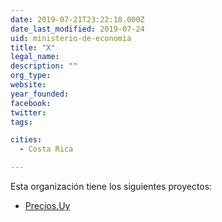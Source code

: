 ```yaml
---
date: 2019-07-21T23:22:18.000Z
date_last_modified: 2019-07-24
uid: ministerio-de-economia
title: "X"
legal_name: 
description: ""
org_type: 
website: 
year_founded: 
facebook: 
twitter: 
tags:

cities: 
  - Costa Rica

---
```


Esta organización tiene los siguientes proyectos:

- [Precios.Uy](/i/precios-uy.html)
